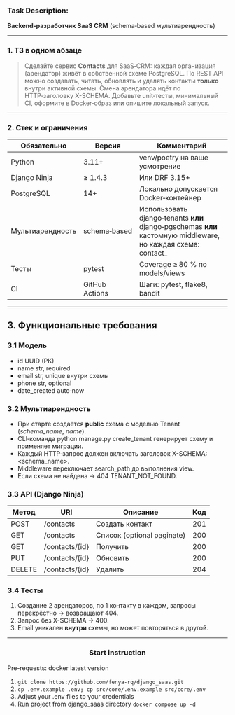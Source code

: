 ### Task Description:

**Backend‑разработчик SaaS CRM** (schema‑based мультиарендность)

---
### 1. ТЗ в одном абзаце
> Сделайте сервис **Contacts** для SaaS‑CRM: каждая организация (арендатор) живёт в собственной схеме PostgreSQL. По REST API можно создавать, читать, обновлять и удалять контакты **только** внутри активной схемы. Смена арендатора идёт по HTTP‑заголовку X-SCHEMA. Добавьте unit‑тесты, минимальный CI, оформите в Docker‑образ или опишите локальный запуск.
---
### 2. Стек и ограничения

| Обязательно | Версия | Комментарий |
|----|----|----|
| Python | 3.11+ | venv/poetry на ваше усмотрение |
| Django Ninja | ≥ 1.4.3 | Или DRF 3.15+ |
| PostgreSQL | 14+ | Локально допускается Docker‑контейнер |
| Мультиарендность | schema‑based | Использовать django‑tenants **или** django‑pgschemas **или** кастомную middleware, но каждая схема: contact_<schema> |
| Тесты | pytest | Coverage ≥ 80 % по models/views |
| CI | GitHub Actions | Шаги: pytest, flake8, bandit |
---
## 3. Функциональные требования

### 3.1 Модель
* id  UUID (PK)
* name  str, required
* email str, unique внутри схемы
* phone str, optional
* date_created  auto‑now

### 3.2 Мультиарендность
* При старте создаётся **public** схема с моделью Tenant (*schema_name*, *name*).
* CLI‑команда python manage.py create_tenant <schema> <name> генерирует схему и применяет миграции.
* Каждый HTTP‑запрос должен включать заголовок X-SCHEMA: <schema_name>.
* Middleware переключает search_path до выполнения view.
* Если схема не найдена → 404 TENANT_NOT_FOUND.

### 3.3 API (Django Ninja)
| Метод | URI | Описание | Код |
|----|----|----|----|
| POST | /contacts | Создать контакт | 201 |
| GET | /contacts | Список (optional paginate) | 200 |
| GET | /contacts/{id} | Получить | 200 |
| PUT | /contacts/{id} | Обновить | 200 |
| DELETE | /contacts/{id} | Удалить | 204 |

### 3.4 Тесты
1. Создание 2 арендаторов, по 1 контакту в каждом, запросы перекрёстно → возвращают 404.
2. Запрос без X-SCHEMA → 400.
3. Email уникален **внутри** схемы, но может повторяться в другой.
___
### <p align="center">Start instruction</p>
Pre-requests: docker latest version

1. `git clone https://github.com/fenya-rq/django_saas.git`
2. `cp .env.example .env; cp src/core/.env.example src/core/.env`
3. Adjust your .env files to your credentials
4. Run project from django_saas directory `docker compose up -d`